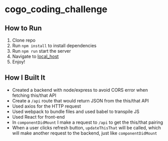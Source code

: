 # cogo_coding_challenge

## How to Run
1. Clone repo
2. Run `npm install` to install dependencies
3. Run `npm run` start the server
4. Navigate to [local_host](http://localhost:3000)
5. Enjoy!

## How I Built It
* Created a backend with node/express to avoid CORS error when fetching this/that API
* Create a `/api` route that would return JSON from the this/that API
* Used axios for the HTTP request
* Used webpack to bundle files and used babel to transpile JS
* Used React for front-end
* In `componentDidMount` I make a request to `/api` to get the this/that pairing
* When a user clicks refresh button, `updateThisThat` will be called, which will make another request to the backend, just like `componentDidMount`
